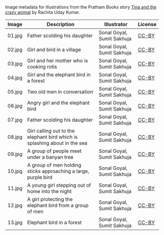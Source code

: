 Image metadata for illustrations from the Pratham Books story [Tina and the crazy animal](https://storyweaver.org.in/stories/2166-tina-and-the-crazy-animal) by Rachita Uday Kumar.

Image | Description | Illustrator | License
----- | ----------- | ----------- | -------
01.jpg | Father scolding his daughter | Sonal Goyal, Sumit Sakhuja | [CC-BY](https://creativecommons.org/licenses/by/4.0/)
02.jpg | Girl and bird in a village | Sonal Goyal, Sumit Sakhuja | [CC-BY](https://creativecommons.org/licenses/by/4.0/)
03.jpg | Girl and her mother who is cooking rotis | Sonal Goyal, Sumit Sakhuja | [CC-BY](https://creativecommons.org/licenses/by/4.0/)
04.jpg | Girl and the elephant bird in a forest | Sonal Goyal, Sumit Sakhuja | [CC-BY](https://creativecommons.org/licenses/by/4.0/)
05.jpg | Two old men in conversation | Sonal Goyal, Sumit Sakhuja | [CC-BY](https://creativecommons.org/licenses/by/4.0/)
06.jpg | Angry girl and the elephant bird | Sonal Goyal, Sumit Sakhuja | [CC-BY](https://creativecommons.org/licenses/by/4.0/)
07.jpg | Father scolding his daughter | Sonal Goyal, Sumit Sakhuja | [CC-BY](https://creativecommons.org/licenses/by/4.0/)
08.jpg | Girl calling out to the elephant bird which is splashing about in the sea | Sonal Goyal, Sumit Sakhuja | [CC-BY](https://creativecommons.org/licenses/by/4.0/)
09.jpg | A group of people meet under a banyan tree | Sonal Goyal, Sumit Sakhuja | [CC-BY](https://creativecommons.org/licenses/by/4.0/)
10.jpg | A group of men holding sticks approaching a large, purple bird | Sonal Goyal, Sumit Sakhuja | [CC-BY](https://creativecommons.org/licenses/by/4.0/)
11.jpg | A young girl stepping out of home into the night | Sonal Goyal, Sumit Sakhuja | [CC-BY](https://creativecommons.org/licenses/by/4.0/)
12.jpg | A girl protecting the elephant bird from a group of men | Sonal Goyal, Sumit Sakhuja | [CC-BY](https://creativecommons.org/licenses/by/4.0/)
13.jpg | Elephant bird in a forest | Sonal Goyal, Sumit Sakhuja | [CC-BY](https://creativecommons.org/licenses/by/4.0/)
